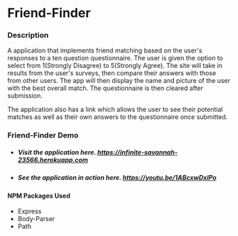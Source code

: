 # **Friend-Finder**


### **Description**

A application that implements friend matching based on the user's responses to a ten question questionnaire. The user is given the option to select from 1(Strongly Disagree) to 5(Strongly Agree). The site will take in results from the user's surveys, then compare their answers with those from other users. The app will then display the name and picture of the user with the best overall match. The questionnaire is then cleared after submission. 

The application also has a link which allows the user to see their potential matches as well as their own answers to the questionnaire once submitted.


### Friend-Finder Demo

* ##### Visit the application here. https://infinite-savannah-23566.herokuapp.com

* ##### See the application in action here. https://youtu.be/1ABcxwDxlPo


#### NPM Packages Used

* Express
* Body-Parser
* Path

